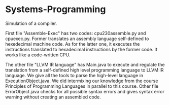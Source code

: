 # Systems-Programming
Simulation of a compiler.

First file "Assemble-Exec" has two codes: cpu230assemble.py and cpuexec.py. Former translates an assembly language self-defined to hexedecimal machine code. As for the latter one,
it executes the instructions translated to hexadecimal instructions by the former code. It works like a code-written CPU.

The other file "LLVM IR language" has Main.java to execute and regulate the translation from a self-defined high level programming language to LLVM IR language. We give 
all the tools to parse the high-level language in ExecutionObject.java. We did intermixing our knowledge from the course Principles of Programming Languages in parallel 
to this course. Other file ErrorObject.java checks for all possible syntax errors and gives syntax error warning without creating an assembled code.
